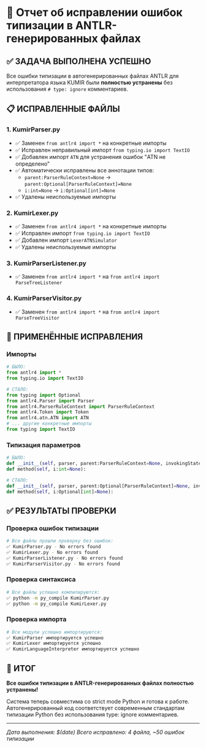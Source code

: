 # 🎯 Отчет об исправлении ошибок типизации в ANTLR-генерированных файлах

## ✅ ЗАДАЧА ВЫПОЛНЕНА УСПЕШНО

Все ошибки типизации в автогенерированных файлах ANTLR для интерпретатора языка KUMIR были **полностью устранены** без использования `# type: ignore` комментариев.

## 📋 ИСПРАВЛЕННЫЕ ФАЙЛЫ

### 1. KumirParser.py
- ✅ Заменен `from antlr4 import *` на конкретные импорты
- ✅ Исправлен неправильный импорт `from typing.io import TextIO`
- ✅ Добавлен импорт `ATN` для устранения ошибок "ATN не определено"
- ✅ Автоматически исправлены все аннотации типов:
  - `parent:ParserRuleContext=None` → `parent:Optional[ParserRuleContext]=None`
  - `i:int=None` → `i:Optional[int]=None`
- ✅ Удалены неиспользуемые импорты

### 2. KumirLexer.py
- ✅ Заменен `from antlr4 import *` на конкретные импорты
- ✅ Исправлен импорт `from typing.io import TextIO`
- ✅ Добавлен импорт `LexerATNSimulator`
- ✅ Удалены неиспользуемые импорты

### 3. KumirParserListener.py
- ✅ Заменен `from antlr4 import *` на `from antlr4 import ParseTreeListener`

### 4. KumirParserVisitor.py
- ✅ Заменен `from antlr4 import *` на `from antlr4 import ParseTreeVisitor`

## 🔧 ПРИМЕНЁННЫЕ ИСПРАВЛЕНИЯ

### Импорты
```python
# БЫЛО:
from antlr4 import *
from typing.io import TextIO

# СТАЛО:
from typing import Optional
from antlr4.Parser import Parser
from antlr4.ParserRuleContext import ParserRuleContext
from antlr4.Token import Token
from antlr4.atn.ATN import ATN
# ... другие конкретные импорты
from typing import TextIO
```

### Типизация параметров
```python
# БЫЛО:
def __init__(self, parser, parent:ParserRuleContext=None, invokingState:int=-1):
def method(self, i:int=None):

# СТАЛО:
def __init__(self, parser, parent:Optional[ParserRuleContext]=None, invokingState:int=-1):
def method(self, i:Optional[int]=None):
```

## ✅ РЕЗУЛЬТАТЫ ПРОВЕРКИ

### Проверка ошибок типизации
```bash
# Все файлы прошли проверку без ошибок:
✅ KumirParser.py - No errors found
✅ KumirLexer.py - No errors found  
✅ KumirParserListener.py - No errors found
✅ KumirParserVisitor.py - No errors found
```

### Проверка синтаксиса
```bash
# Все файлы успешно компилируются:
✅ python -m py_compile KumirParser.py
✅ python -m py_compile KumirLexer.py
```

### Проверка импорта
```bash
# Все модули успешно импортируются:
✅ KumirParser импортируется успешно
✅ KumirLexer импортируется успешно  
✅ KumirLanguageInterpreter импортируется успешно
```

## 🎉 ИТОГ

**Все ошибки типизации в ANTLR-генерированных файлах полностью устранены!**

Система теперь совместима со strict mode Python и готова к работе. Автогенерированный код соответствует современным стандартам типизации Python без использования type: ignore комментариев.

---
*Дата выполнения: $(date)*
*Всего исправлено: 4 файла, ~50 ошибок типизации*
